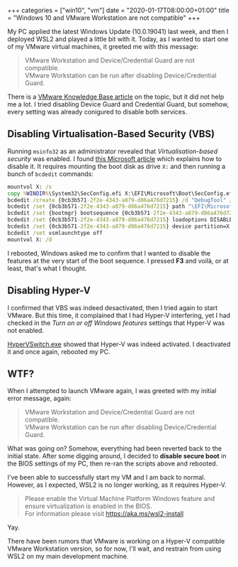 +++
categories = ["win10", "vm"]
date = "2020-01-17T08:00:00+01:00"
title = "Windows 10 and VMware Workstation are not compatible"
+++

My PC applied the latest Windows Update (10.0.19041) last week, and then I deployed
WSL2 and played a little bit with it. Today, as I wanted to start one of my VMware
virtual machines, it greeted me with this message:

> VMware Workstation and Device/Credential Guard are not compatible.  
> VMware Workstation can be run after disabling Device/Credential Guard.

There is a [VMware Knowledge Base article](https://kb.vmware.com/s/article/2146361)
on the topic, but it did not help me a lot. I tried disabling Device Guard and
Credential Guard, but somehow, every setting was already conigured to disable both
services.

## Disabling Virtualisation-Based Security (VBS)

Running `msinfo32` as an administrator revealed that _Virtualisation-based security_
was enabled. I found
[this Microsoft article](https://docs.microsoft.com/en-us/windows/security/identity-protection/credential-guard/credential-guard-manage)
which explains how to disable it. It requires mounting the boot disk as drive `X:`
and then running a bunch of `bcdedit` commands:

```cmd
mountvol X: /s
copy %WINDIR%\System32\SecConfig.efi X:\EFI\Microsoft\Boot\SecConfig.efi /Y
bcdedit /create {0cb3b571-2f2e-4343-a879-d86a476d7215} /d "DebugTool" /application osloader
bcdedit /set {0cb3b571-2f2e-4343-a879-d86a476d7215} path "\EFI\Microsoft\Boot\SecConfig.efi"
bcdedit /set {bootmgr} bootsequence {0cb3b571-2f2e-4343-a879-d86a476d7215}
bcdedit /set {0cb3b571-2f2e-4343-a879-d86a476d7215} loadoptions DISABLE-LSA-ISO,DISABLE-VBS
bcdedit /set {0cb3b571-2f2e-4343-a879-d86a476d7215} device partition=X:
bcdedit /set vsmlaunchtype off
mountvol X: /d
```

I rebooted, Windows asked me to confirm that I wanted to disable the features at the
very start of the boot sequence. I pressed **F3** and voilà, or at least, that's what
I thought.

## Disabling Hyper-V

I confirmed that VBS was indeed desactivated, then I tried again to start VMware. But
this time, it complained that I had Hyper-V interfering, yet I had checked in the
_Turn on or off Windows features_ settings that Hyper-V was not enabled.

[HyperVSwitch.exe](https://unclassified.software/files/apps/hypervswitch/HyperVSwitch.exe)
showed that Hyper-V was indeed activated. I deactivated it and once again, rebooted my
PC.

## WTF?

When I attempted to launch VMware again, I was greeted with my initial error message,
again:

> VMware Workstation and Device/Credential Guard are not compatible.  
> VMware Workstation can be run after disabling Device/Credential Guard.

What was going on? Somehow, everything had been reverted back to the initial state.
After some digging around, I decided to **disable secure boot** in the BIOS settings
of my PC, then re-ran the scripts above and rebooted.

I've been able to successfully start my VM and I am back to normal. However, as I
expected, WSL2 is no longer working, as it requires Hyper-V.

> Please enable the Virtual Machine Platform Windows feature and ensure virtualization
> is enabled in the BIOS.  
> For information please visit https://aka.ms/wsl2-install

Yay.

There have been rumors that VMware is working on a Hyper-V compatible VMware Workstation
version, so for now, I'll wait, and restrain from using WSL2 on my main development
machine.

